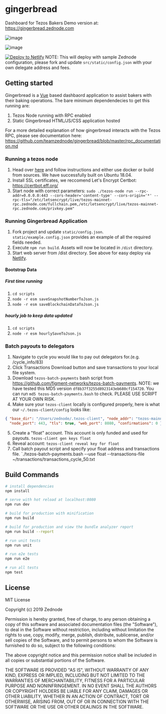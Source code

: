 # gingerbread
Dashboard for Tezos Bakers
Demo version at: https://gingerbread.zednode.com

![image](https://user-images.githubusercontent.com/2114180/54505261-61b54300-48f4-11e9-9aac-8e9c8b3addf2.png)

![image](https://user-images.githubusercontent.com/2114180/54505304-87dae300-48f4-11e9-8de2-732e7d3b8286.png)

[![Deploy to Netlify](https://www.netlify.com/img/deploy/button.svg)](https://app.netlify.com/start/deploy?repository=https://github.com/teamzednode/gingerbread)
NOTE: This will deploy with sample Zednode configuration, please fork and update `src/static/config.json` with your own delegate address and fees.

## Getting started
Gingerbread is a [Vue](https://vuejs.org/) based dashbaord application to assist bakers with their baking operations. The bare minimum dependendecies to get this running are:
1. Tezos Node running with RPC enabled
2. Static Gingerbread HTML/JS/CSS application hosted

For a more detailed explanation of how gingerbread interacts with the Tezos RPC, please see documentation here: https://github.com/teamzednode/gingerbread/blob/master/rpc_documentation.md

### Running a tezos node
1. Head over [here](https://tezos.gitlab.io/mainnet/introduction/howtoget.html) and follow instructions and either use docker or build from sources. We have successfully built on Ubuntu 18.04.
2. Install SSL certificates, we reccomend Let's Encrypt Certbot: https://certbot.eff.org/
3. Start node with correct parameters: `sudo ./tezos-node run --rpc-addr=0.0.0.0:443 --cors-header='content-type' --cors-origin='*' --rpc-tls="/etc/letsencrypt/live/tezos-mainnet-rpc.zednode.com/fullchain.pem,/etc/letsencrypt/live/tezos-mainnet-rpc.zednode.com/privkey.pem"`

### Running Gingerbread Application
1. Fork project and update `static/config.json`. `static/example.config.json` provides an example of all the required fields needed.
2. Execute `npm run build`. Assets will now be located in `/dist` directory.
2. Start web server from /dist directory. See above for easy deploy via [Netlify](https://www.netlify.com/).

#### Bootstrap Data
##### First time running
1. `cd scripts`
2. `node -r esm saveSnapshotNumberToJson.js`
3. `node -r esm saveBlockchainDataToJson.js`

##### hourly job to keep data updated
1. `cd scripts`
2. `node -r esm hourlySaveToJson.js`


### Batch payouts to delegators
1. Navigate to cycle you would like to pay out delegators for.(e.g. /cycle_info/83)
2. Click Transactions Download button and save transactions to your local file system.
3. Download `tezos-batch-payments` bash script from https://github.com/figment-networks/tezos-batch-payments. NOTE: we have tested this MD5 version `df8b37f3255d8923143eb680cf154720`. You can run `md5 tezos-batch-payments.bash` to check. PLEASE USE SCRIPT AT YOUR OWN RISK.
4. Make sure your `tezos-client` locally is configured properly, here is what our `~/.tezos-client/config` looks like:
```json
{ "base_dir": "/Users/zednode/.tezos-client", "node_addr": "tezos-mainnet-rpc.zednode.com",
  "node_port": 443, "tls": true, "web_port": 8080, "confirmations": 0 }
 ```
5. Create a "float" account. This account is only funded and used for payouts. `tezos-client gen keys float`
6. Reveal account: `tezos-client reveal key for float`
7. Call batch payout script and specify your float address and transactions file. `./tezos-batch-payments.bash --use float --transactions-file ~/transactions/transactions_cycle_50.txt

## Build Commands
``` bash
# install dependencies
npm install

# serve with hot reload at localhost:8080
npm run dev

# build for production with minification
npm run build

# build for production and view the bundle analyzer report
npm run build --report

# run unit tests
npm run unit

# run e2e tests
npm run e2e

# run all tests
npm test
```

## License
MIT License

Copyright (c) 2019 Zednode

Permission is hereby granted, free of charge, to any person obtaining a copy
of this software and associated documentation files (the "Software"), to deal
in the Software without restriction, including without limitation the rights
to use, copy, modify, merge, publish, distribute, sublicense, and/or sell
copies of the Software, and to permit persons to whom the Software is
furnished to do so, subject to the following conditions:

The above copyright notice and this permission notice shall be included in all
copies or substantial portions of the Software.

THE SOFTWARE IS PROVIDED "AS IS", WITHOUT WARRANTY OF ANY KIND, EXPRESS OR
IMPLIED, INCLUDING BUT NOT LIMITED TO THE WARRANTIES OF MERCHANTABILITY,
FITNESS FOR A PARTICULAR PURPOSE AND NONINFRINGEMENT. IN NO EVENT SHALL THE
AUTHORS OR COPYRIGHT HOLDERS BE LIABLE FOR ANY CLAIM, DAMAGES OR OTHER
LIABILITY, WHETHER IN AN ACTION OF CONTRACT, TORT OR OTHERWISE, ARISING FROM,
OUT OF OR IN CONNECTION WITH THE SOFTWARE OR THE USE OR OTHER DEALINGS IN THE
SOFTWARE.
